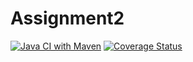 # Assignment2
[![Java CI with Maven](https://github.com/lazza89/Assignment-2/actions/workflows/main.yml/badge.svg)](https://github.com/lazza89/Assignment-2/actions/workflows/main.yml)
[![Coverage Status](https://coveralls.io/repos/github/lazza89/Assignment-2/badge.svg)](https://coveralls.io/github/lazza89/Assignment-2)
